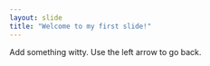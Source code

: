 ```yaml
---
layout: slide
title: "Welcome to my first slide!"
---
```

Add something witty.
Use the left arrow to go back.
